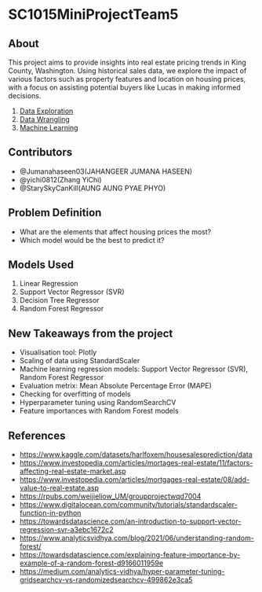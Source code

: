 # SC1015MiniProjectTeam5

## About
This project aims to provide insights into real estate pricing trends in King County, Washington. Using historical sales data, we explore the impact of various factors such as property features and location on housing prices, with a focus on assisting potential buyers like Lucas in making informed decisions.

1. [Data Exploration](https://github.com/Jumanahaseen03/SC1015MiniProjectTeam5/blob/9cd147b7f8c5d1fd51ed5bc7c5036d6df20fc4f4/Data_Exploration.ipynb)
3. [Data Wrangling](https://github.com/Jumanahaseen03/SC1015MiniProjectTeam5/blob/9cd147b7f8c5d1fd51ed5bc7c5036d6df20fc4f4/Data_Wrangling.ipynb)
4. [Machine Learning](https://github.com/Jumanahaseen03/SC1015MiniProjectTeam5/blob/9cd147b7f8c5d1fd51ed5bc7c5036d6df20fc4f4/Machine_Learning.ipynb)

## Contributors
- @Jumanahaseen03(JAHANGEER JUMANA HASEEN)
- @yichi0812(Zhang YiChi)
- @StarySkyCanKill(AUNG AUNG PYAE PHYO)
## Problem Definition
- What are the elements that affect housing prices the most?
- Which model would be the best to predict it?

## Models Used
1. Linear Regression
2. Support Vector Regressor (SVR)
3. Decision Tree Regressor
4. Random Forest Regressor
   
## New Takeaways from the project
- Visualisation tool: Plotly
- Scaling of data using StandardScaler
- Machine learning regression models: Support Vector Regressor (SVR), Random Forest Regressor
- Evaluation metrix: Mean Absolute Percentage Error (MAPE)
- Checking for overfitting of models
- Hyperparameter tuning using RandomSearchCV
- Feature importances with Random Forest models

## References   
- https://www.kaggle.com/datasets/harlfoxem/housesalesprediction/data 
- https://www.investopedia.com/articles/mortages-real-estate/11/factors-affecting-real-estate-market.asp
- https://www.investopedia.com/articles/mortgages-real-estate/08/add-value-to-real-estate.asp
- https://rpubs.com/weijieliow_UM/groupprojectwqd7004
- https://www.digitalocean.com/community/tutorials/standardscaler-function-in-python
- https://towardsdatascience.com/an-introduction-to-support-vector-regression-svr-a3ebc1672c2
- https://www.analyticsvidhya.com/blog/2021/06/understanding-random-forest/
- https://towardsdatascience.com/explaining-feature-importance-by-example-of-a-random-forest-d9166011959e
- https://medium.com/analytics-vidhya/hyper-parameter-tuning-gridsearchcv-vs-randomizedsearchcv-499862e3ca5
